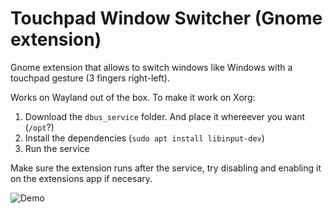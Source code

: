 # Touchpad Window Switcher (Gnome extension)

Gnome extension that allows to switch windows like Windows with a touchpad gesture (3 fingers right-left).

Works on Wayland out of the box. To make it work on Xorg:

1. Download the `dbus_service` folder. And place it whereever you want (`/opt`?)
2. Install the dependencies (`sudo apt install libinput-dev`)
3. Run the service

Make sure the extension runs after the service, try disabling and enabling it on the extensions app if necesary. 

![Demo](https://raw.githubusercontent.com/gonzaarcr/touchpad-window-switcher-gnome-ext/doc-resources/output.gif "Demo")
